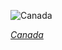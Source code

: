 
![Canada](https://www.gstatic.com/prettyearth/assets/full/1772.jpg)

*[Canada](https://www.google.com/maps/@49.310634,-123.114248,16z/data=!3m1!1e3)*
